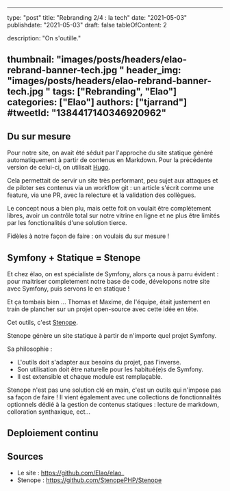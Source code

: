 
---
type:               "post"
title:              "Rebranding 2/4 : la tech"
date:               "2021-05-03"
publishdate:        "2021-05-03"
draft:              false
tableOfContent:     2

description:        "On s'outille."

thumbnail:          "images/posts/headers/elao-rebrand-banner-tech.jpg "
header_img:         "images/posts/headers/elao-rebrand-banner-tech.jpg "
tags:               ["Rebranding", "Elao"]
categories:         ["Elao"]
authors:            ["tjarrand"]
#tweetId:            "1384417140346920962"
---

## Du sur mesure

Pour notre site, on avait été séduit par l'approche du site statique généré automatiquement à partir de contenus en Markdown. Pour la précédente version de celui-ci, on utilisait [Hugo](https://gohugo.io/).

Cela permettait de servir un site très performant, peu sujet aux attaques et de piloter ses contenus via un workflow git : un article s'écrit comme une feature, via une PR, avec la relecture et la validation des collègues.

Le concept nous a bien plu, mais cette foit on voulait être complétement libres, avoir un contrôle total sur notre vitrine en ligne et ne plus être limités par les fonctionalités d'une solution tierce.

Fidèles à notre façon de faire : on voulais du sur mesure !

## Symfony + Statique = Stenope

Et chez élao, on est spécialiste de Symfony, alors ça nous à parru évident : pour maitriser completement notre base de code, dévelopons notre site avec Symfony, puis servons le en statique !

Et ça tombais bien ... Thomas et Maxime, de l'équipe, était justement en train de plancher sur un projet open-source avec cette idée en tête.

Cet outils, c'est [Stenope](https://stenopephp.github.io/Stenope/).

Stenope génère un site statique à partir de n'importe quel projet Symfony.

Sa philosophie :
- L'outils doit s'adapter aux besoins du projet, pas l'inverse.
- Son utilisation doit être naturelle pour les habitué(e)s de Symfony.
- Il est extensible et chaque module est remplaçable.

Stenope n'est pas une solution clé en main, c'est un outils qui n'impose pas sa façon de faire !
Il vient également avec une collections de fonctionnalités optionnels dédié à la gestion de contenus statiques : lecture de markdown, colloration synthaxique, ect...

## Deploiement continu


## Sources

- Le site : https://github.com/Elao/elao_
- Stenope : https://github.com/StenopePHP/Stenope
